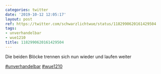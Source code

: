 ```yaml
---
categories: twitter
date: '2019-10-12 12:05:17'
layout: post
ref: https://twitter.com/schwarzlichtwue/status/1182990620161429504
tags:
- unverhandelbar
- wue1210
title: 1182990620161429504
---
```

Die beiden Blöcke trennen sich nun wieder und laufen weiter

[#unverhandelbar](/t/unverhandelbar) [#wue1210](/t/wue1210) 